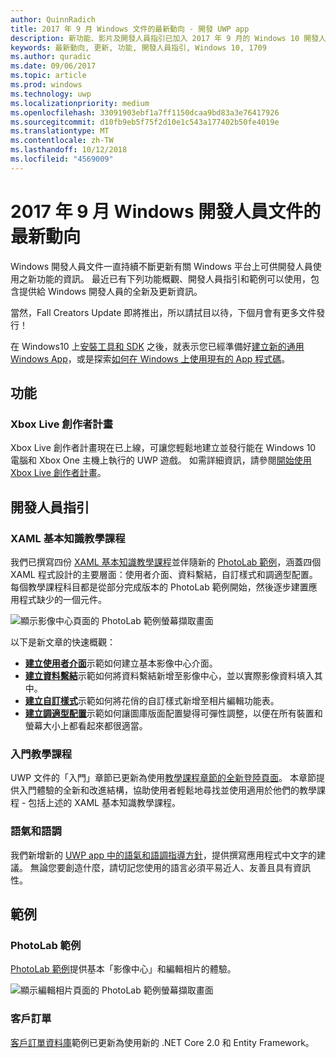 ```yaml
---
author: QuinnRadich
title: 2017 年 9 月 Windows 文件的最新動向 - 開發 UWP app
description: 新功能、影片及開發人員指引已加入 2017 年 9 月的 Windows 10 開發人員文件中
keywords: 最新動向, 更新, 功能, 開發人員指引, Windows 10, 1709
ms.author: quradic
ms.date: 09/06/2017
ms.topic: article
ms.prod: windows
ms.technology: uwp
ms.localizationpriority: medium
ms.openlocfilehash: 33091903ebf1a7ff1150dcaa9bd83a3e76417926
ms.sourcegitcommit: d10fb9eb5f75f2d10e1c543a177402b50fe4019e
ms.translationtype: MT
ms.contentlocale: zh-TW
ms.lasthandoff: 10/12/2018
ms.locfileid: "4569009"
---
```

# <a name="whats-new-in-the-windows-developer-docs-in-september-2017"></a>2017 年 9 月 Windows 開發人員文件的最新動向

Windows 開發人員文件一直持續不斷更新有關 Windows 平台上可供開發人員使用之新功能的資訊。 最近已有下列功能概觀、開發人員指引和範例可以使用，包含提供給 Windows 開發人員的全新及更新資訊。

當然，Fall Creators Update 即將推出，所以請拭目以待，下個月會有更多文件發行！

在 Windows10 上[安裝工具和 SDK](http://go.microsoft.com/fwlink/?LinkId=821431) 之後，就表示您已經準備好[建立新的通用 Windows App](../get-started/your-first-app.md)，或是探索[如何在 Windows 上使用現有的 App 程式碼](../porting/index.md)。

## <a name="features"></a>功能

### <a name="xbox-live-creators-program"></a>Xbox Live 創作者計畫

Xbox Live 創作者計畫現在已上線，可讓您輕鬆地建立並發行能在 Windows 10 電腦和 Xbox One 主機上執行的 UWP 遊戲。 如需詳細資訊，請參閱[開始使用 Xbox Live 創作者計畫](../xbox-live/get-started-with-creators/get-started-with-xbox-live-creators.md)。

## <a name="developer-guidance"></a>開發人員指引

### <a name="xaml-basics-tutorials"></a>XAML 基本知識教學課程

我們已撰寫四份 [XAML 基本知識教學課程](https://docs.microsoft.com/en-us/windows/uwp/get-started/xaml-basics-intro)並伴隨新的 [PhotoLab 範例](https://github.com/Microsoft/Windows-appsample-photo-lab)，涵蓋四個 XAML 程式設計的主要層面：使用者介面、資料繫結，自訂樣式和調適型配置。 每個教學課程科目都是從部分完成版本的 PhotoLab 範例開始，然後逐步建置應用程式缺少的一個元件。 

![顯示影像中心頁面的 PhotoLab 範例螢幕擷取畫面](images/PhotoLab-gallery-page.png)  

以下是新文章的快速概觀：

+ [**建立使用者介面**](https://docs.microsoft.com/en-us/windows/uwp/get-started/xaml-basics-ui)示範如何建立基本影像中心介面。
+ [**建立資料繫結**](https://docs.microsoft.com/en-us/windows/uwp/get-started/xaml-basics-data-binding)示範如何將資料繫結新增至影像中心，並以實際影像資料填入其中。
+ [**建立自訂樣式**](https://docs.microsoft.com/en-us/windows/uwp/get-started/xaml-basics-style)示範如何將花俏的自訂樣式新增至相片編輯功能表。
+ [**建立調適型配置**](https://docs.microsoft.com/en-us/windows/uwp/get-started/xaml-basics-adaptive-layout)示範如何讓圖庫版面配置變得可彈性調整，以便在所有裝置和螢幕大小上都看起來都很適當。

### <a name="get-started-tutorials"></a>入門教學課程

UWP 文件的「入門」章節已更新為使用[教學課程章節的全新登陸頁面](https://docs.microsoft.com/windows/uwp/get-started/create-uwp-apps)。 本章節提供入門體驗的全新和改進結構，協助使用者輕鬆地尋找並使用適用於他們的教學課程 - 包括上述的 XAML 基本知識教學課程。

### <a name="voice-and-tone"></a>語氣和語調

我們新增新的 [UWP app 中的語氣和語調指導方針](https://docs.microsoft.com/windows/uwp/in-app-help/voice-and-tone)，提供撰寫應用程式中文字的建議。 無論您要創造什麼，請切記您使用的語言必須平易近人、友善且具有資訊性。

## <a name="samples"></a>範例

### <a name="photolab-sample"></a>PhotoLab 範例

[PhotoLab 範例](https://github.com/Microsoft/windows-appsample-photo-lab)提供基本「影像中心」和編輯相片的體驗。

![顯示編輯相片頁面的 PhotoLab 範例螢幕擷取畫面](images/PhotoLab-editing-page.png)  

### <a name="customer-orders"></a>客戶訂單

[客戶訂單資料庫](https://github.com/Microsoft/Windows-appsample-customers-orders-database)範例已更新為使用新的 .NET Core 2.0 和 Entity Framework。